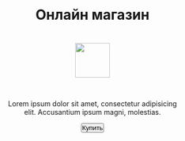 <!doctype html>
<html lang="ru">
<head>
  <meta charset="UTF-8">
  
  <meta https-equiv="X-UA-Compatible" content="ie=edge">           
  <title>Shop</title>
  <style>
         @import url('https://fontsgoogleapis.com/css2?family=Montserrat:wght@200;500&display=swap');
         *   {
                   margin: 0;
                   padding: 0;
                   box-sizing: border-box;
         }
         
         
         
         body {
                  font-family:    'Montserrat', sans-serif;
                  font-weight: 200;
                  color: var(- -tg-theme-text-color);
                  background: var(- -tg-theme-bg-color);
         }
         
         
         
         #main {
                   width: 100%;
                   padding: 20px;
                   text-align: center;
         }
         
         h1 {
                margin-top: 50px;
                margin-bottom: 10px;
         }
         img {
                   width: 70px;
                   margin: 30px auto;
         p {
                width: 350px;
                margin: 0 auto;
         }
         button {
                  border: 0;
                  border-radius: 5px;
                  margin-top: 50px;
                  height: 60px;
                  width: 200px;
                  font-size: 20px;
                  font-weight: 500;
                  cursor: pointer;
                  transition: all 500ms ease;
                  color: var(--tg-theme-button-text-color);
         }
         button:hover  {
                background: var(--tg-theme-secondary-bg-color);
         }                                                    
  </style>              
                                                      
</head>
<body>
         <div id="main">
                <h1>Онлайн магазин</h1>
                <img src="https://cdn-icons-png.flaticon.com/512/3595/3595455.png">
                <p>Lorem ipsum dolor sit amet, consectetur adipisicing elit. Accusantium  ipsum magni, molestias.</p>
                <button id="buy">Купить</button>
         </div>
<script src="https://telegram.org/js/telegram-web-app.js"></script>         
</body>
</html>         
